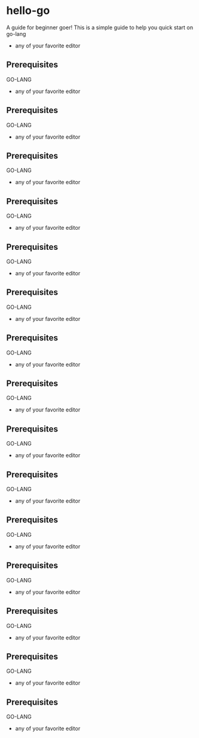 # hello-go

A guide for beginner goer!
This is a simple guide to help you quick start on go-lang

* any of your favorite editor 
## Prerequisites
GO-LANG

* any of your favorite editor 
## Prerequisites
GO-LANG

* any of your favorite editor 

## Prerequisites
GO-LANG


* any of your favorite editor 
## Prerequisites
GO-LANG

* any of your favorite editor 

## Prerequisites
GO-LANG


* any of your favorite editor 
## Prerequisites
GO-LANG

* any of your favorite editor 

## Prerequisites
GO-LANG


* any of your favorite editor 
## Prerequisites
GO-LANG

* any of your favorite editor 

## Prerequisites
GO-LANG


* any of your favorite editor 
## Prerequisites
GO-LANG

* any of your favorite editor 

## Prerequisites
GO-LANG


* any of your favorite editor 
## Prerequisites
GO-LANG

* any of your favorite editor 

## Prerequisites
GO-LANG


* any of your favorite editor 
## Prerequisites
GO-LANG

* any of your favorite editor 

## Prerequisites
GO-LANG


* any of your favorite editor 





